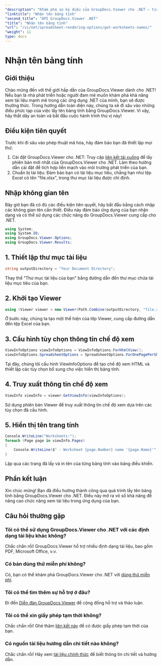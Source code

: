 ```yaml
---
"description": "Khám phá sự kỳ diệu của GroupDocs.Viewer cho .NET – tích hợp liền mạch chức năng xem tài liệu vào ứng dụng của bạn. Hãy dùng thử miễn phí ngay!"
"linktitle": "Nhận tên bảng tính"
"second_title": "API GroupDocs.Viewer .NET"
"title": "Nhận tên bảng tính"
"url": "/vi/net/spreadsheet-rendering-options/get-worksheets-names/"
"weight": 11
type: docs
---
```

# Nhận tên bảng tính

## Giới thiệu
Chào mừng đến với thế giới hấp dẫn của GroupDocs.Viewer dành cho .NET! Nếu bạn là nhà phát triển hoặc người đam mê muốn khám phá khả năng xem tài liệu mạnh mẽ trong các ứng dụng .NET của mình, bạn sẽ được thưởng thức. Trong hướng dẫn toàn diện này, chúng ta sẽ đi sâu vào những điều phức tạp của việc lấy tên bảng tính bằng GroupDocs.Viewer. Vì vậy, hãy thắt dây an toàn và bắt đầu cuộc hành trình thú vị này!
## Điều kiện tiên quyết
Trước khi đi sâu vào phép thuật mã hóa, hãy đảm bảo bạn đã thiết lập mọi thứ:
1. Cài đặt GroupDocs.Viewer cho .NET: Truy cập [liên kết tải xuống](https://releases.groupdocs.com/viewer/net/) để lấy phiên bản mới nhất của GroupDocs.Viewer cho .NET. Làm theo hướng dẫn cài đặt để tích hợp liền mạch vào môi trường phát triển của bạn.
2. Chuẩn bị tài liệu: Đảm bảo bạn có tài liệu mục tiêu, chẳng hạn như tệp Excel có tên "file.xlsx", trong thư mục tài liệu được chỉ định.
## Nhập không gian tên
Bây giờ bạn đã có đủ các điều kiện tiên quyết, hãy bắt đầu bằng cách nhập các không gian tên cần thiết. Điều này đảm bảo ứng dụng của bạn nhận dạng và có thể sử dụng các chức năng do GroupDocs.Viewer cung cấp cho .NET.
```csharp
using System;
using System.IO;
using GroupDocs.Viewer.Options;
using GroupDocs.Viewer.Results;
```
## 1. Thiết lập thư mục tài liệu
```csharp
string outputDirectory = "Your Document Directory";
```
Thay thế "Thư mục tài liệu của bạn" bằng đường dẫn đến thư mục chứa tài liệu mục tiêu của bạn.
## 2. Khởi tạo Viewer
```csharp
using (Viewer viewer = new Viewer(Path.Combine(outputDirectory, "file.xlsx")))
```
Ở bước này, chúng ta tạo một thể hiện của lớp Viewer, cung cấp đường dẫn đến tệp Excel của bạn.
## 3. Cấu hình tùy chọn thông tin chế độ xem
```csharp
ViewInfoOptions viewInfoOptions = ViewInfoOptions.ForHtmlView();
viewInfoOptions.SpreadsheetOptions = SpreadsheetOptions.ForOnePagePerSheet();
```
Tại đây, chúng tôi cấu hình ViewInfoOptions để tạo chế độ xem HTML và thiết lập các tùy chọn bổ sung cho việc hiển thị bảng tính.
## 4. Truy xuất thông tin chế độ xem
```csharp
ViewInfo viewInfo = viewer.GetViewInfo(viewInfoOptions);
```
Sử dụng phiên bản Viewer để truy xuất thông tin chế độ xem dựa trên các tùy chọn đã cấu hình.
## 5. Hiển thị tên trang tính
```csharp
Console.WriteLine("Worksheets:");
foreach (Page page in viewInfo.Pages)
{
    Console.WriteLine($" - Worksheet {page.Number} name '{page.Name}'");
}
```
Lặp qua các trang đã lấy và in tên của từng bảng tính vào bảng điều khiển.
## Phần kết luận
Xin chúc mừng! Bạn đã điều hướng thành công qua quá trình lấy tên bảng tính bằng GroupDocs.Viewer cho .NET. Điều này mở ra vô số khả năng để nâng cao chức năng xem tài liệu trong ứng dụng của bạn.
## Câu hỏi thường gặp
### Tôi có thể sử dụng GroupDocs.Viewer cho .NET với các định dạng tài liệu khác không?
Chắc chắn rồi! GroupDocs.Viewer hỗ trợ nhiều định dạng tài liệu, bao gồm PDF, Microsoft Office, v.v.
### Có bản dùng thử miễn phí không?
Có, bạn có thể khám phá GroupDocs.Viewer cho .NET với [dùng thử miễn phí](https://releases.groupdocs.com/).
### Tôi có thể tìm thêm sự hỗ trợ ở đâu?
Đi đến [Diễn đàn GroupDocs.Viewer](https://forum.groupdocs.com/c/viewer/9) để cộng đồng hỗ trợ và thảo luận.
### Tôi có thể xin giấy phép tạm thời không?
Chắc chắn rồi! Ghé thăm [liên kết này](https://purchase.groupdocs.com/temporary-license/) để có được giấy phép tạm thời của bạn.
### Có nguồn tài liệu hướng dẫn chi tiết nào không?
Chắc chắn rồi! Hãy xem [tài liệu chính thức](https://tutorials.groupdocs.com/viewer/net/) để biết thông tin chi tiết và hướng dẫn.